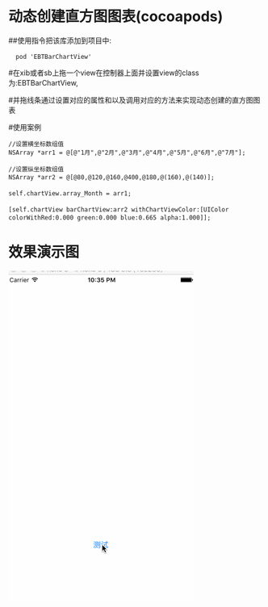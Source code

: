 # 动态创建直方图图表(cocoapods)

##使用指令把该库添加到项目中:
```
  pod 'EBTBarChartView'
```

#在xib或者sb上拖一个view在控制器上面并设置view的class为:EBTBarChartView,

#并拖线条通过设置对应的属性和以及调用对应的方法来实现动态创建的直方图图表

#使用案例

    //设置横坐标数组值
    NSArray *arr1 = @[@"1月",@"2月",@"3月",@"4月",@"5月",@"6月",@"7月"];
    
    //设置纵坐标数组值
    NSArray *arr2 = @[@80,@120,@160,@400,@180,@(160),@(140)];
    
    self.chartView.array_Month = arr1;
    
    [self.chartView barChartView:arr2 withChartViewColor:[UIColor colorWithRed:0.000 green:0.000 blue:0.665 alpha:1.000]];







# 效果演示图

![Image](https://github.com/KBvsMJ/EBTChartViewDemo/blob/master/gif/1.gif)
